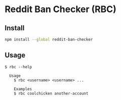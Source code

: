 # Reddit Ban Checker (RBC)

## Install

```sh
npm install --global reddit-ban-checker
```

## Usage

```
$ rbc --help

  Usage
    $ rbc <username> <username> ...

    Examples
    $ rbc coolchicken another-account

```
